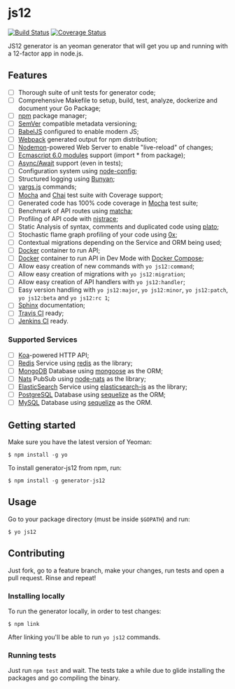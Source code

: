 # js12

[![Build Status](https://travis-ci.org/heynemann/generator-js12.svg?branch=master)](https://travis-ci.org/heynemann/generator-js12)
[![Coverage Status](https://coveralls.io/repos/github/heynemann/generator-js12/badge.svg?branch=master)](https://coveralls.io/github/heynemann/generator-js12?branch=master)

JS12 generator is an yeoman generator that will get you up and running with a 12-factor app in node.js.

## Features

- [ ] Thorough suite of unit tests for generator code;
- [ ] Comprehensive Makefile to setup, build, test, analyze, dockerize and document your Go Package;
- [ ] [npm](https://www.npmjs.com/) package manager;
- [ ] [SemVer](http://semver.org/) compatible metadata versioning;
- [ ] [BabelJS](https://babeljs.io/) configured to enable modern JS;
- [ ] [Webpack](https://webpack.github.io/) generated output for npm distribution;
- [ ] [Nodemon](http://nodemon.io/)-powered Web Server to enable "live-reload" of changes;
- [ ] [Ecmascript 6.0 modules](http://www.2ality.com/2014/09/es6-modules-final.html) support (import * from package);
- [ ] [Async/Await](https://jakearchibald.com/2014/es7-async-functions/) support (even in tests);
- [ ] Configuration system using [node-config](https://github.com/lorenwest/node-config);
- [ ] Structured logging using [Bunyan](https://github.com/trentm/node-bunyan);
- [ ] [yargs.js](http://yargs.js.org/) commands;
- [ ] [Mocha](https://mochajs.org/) and [Chai](http://chaijs.com/) test suite with Coverage support;
- [ ] Generated code has 100% code coverage in [Mocha](https://mochajs.org/) test suite;
- [ ] Benchmark of API routes using [matcha](https://github.com/logicalparadox/matcha);
- [ ] Profiling of API code with [njstrace](https://github.com/valyouw/njstrace);
- [ ] Static Analysis of syntax, comments and duplicated code using [plato](https://github.com/es-analysis/plato);
- [ ] Stochastic flame graph profiling of your code using [0x](https://github.com/davidmarkclements/0x);
- [ ] Contextual migrations depending on the Service and ORM being used;
- [ ] [Docker](https://www.docker.com/) container to run API;
- [ ] [Docker](https://www.docker.com/) container to run API in Dev Mode with [Docker Compose](https://docs.docker.com/compose/);
- [ ] Allow easy creation of new commands with `yo js12:command`;
- [ ] Allow easy creation of migrations with `yo js12:migration`;
- [ ] Allow easy creation of API handlers with `yo js12:handler`;
- [ ] Easy version handling with `yo js12:major`, `yo js12:minor`, `yo js12:patch`, `yo js12:beta` and `yo js12:rc 1`;
- [ ] [Sphinx](http://www.sphinx-doc.org/en/stable/) documentation;
- [ ] [Travis CI](https://travis-ci.org/) ready;
- [ ] [Jenkins CI](https://jenkins.io/) ready.

### Supported Services

- [ ] [Koa](http://koajs.com/)-powered HTTP API;
- [ ] [Redis](http://redis.io/) Service using [redis](https://github.com/NodeRedis/node_redis) as the library;
- [ ] [MongoDB](https://www.mongodb.com/) Database using [mongoose](http://mongoosejs.com/) as the ORM;
- [ ] [Nats](https://nats.io/) PubSub using [node-nats](https://github.com/nats-io/node-nats) as the library;
- [ ] [ElasticSearch](https://www.elastic.co/) Service using [elasticsearch-js](https://github.com/elastic/elasticsearch-js) as the library;
- [ ] [PostgreSQL](https://www.postgresql.org/) Database using [sequelize](https://github.com/sequelize/sequelize) as the ORM;
- [ ] [MySQL](https://www.mysql.com/) Database using [sequelize](https://github.com/sequelize/sequelize) as the ORM.

## Getting started

Make sure you have the latest version of Yeoman:

```
$ npm install -g yo
```

To install generator-js12 from npm, run:

```
$ npm install -g generator-js12
```

## Usage

Go to your package directory (must be inside `$GOPATH`) and run:

```
$ yo js12
```

## Contributing

Just fork, go to a feature branch, make your changes, run tests and open a pull request. Rinse and repeat!

### Installing locally

To run the generator locally, in order to test changes:

```
$ npm link
```

After linking you'll be able to run `yo js12` commands.

### Running tests

Just run `npm test` and wait. The tests take a while due to glide installing the packages and go compiling the binary.
